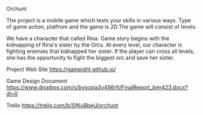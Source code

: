 Orchunt

The project is a mobile game which tests your skills in various ways. Type of game action, platfrom and the game is 2D.The game will consist of levels.

We have a character that called Rina. Game story begins with the kidnapping of Rina's sister by the Orcs. At every level, our character is fighting enemies that kidnapped her sister. If the player can cross all levels, she has the opportunity to fight the biggest orc and save her sister.

Project Web Site
https://gameight.github.io/

Game Design Document
https://www.dropbox.com/s/byscpia3y466rfi/FinalReport_bim423.docx?dl=0

Trello
https://trello.com/b/SfKuBbeU/orchunt
